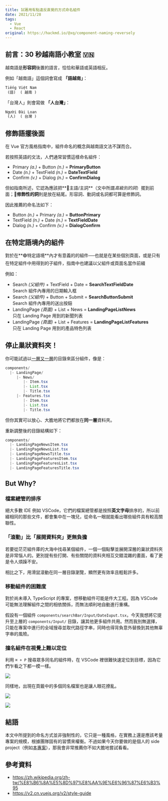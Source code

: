 ```yaml
---
title: 試著用有點違反直覺的方式命名組件
date: 2021/11/28
tags:
  - Vue
  - React
original: https://hackmd.io/@xq/component-naming-reversely
---
```


## 前言：30 秒越南語小教室 🇻🇳

越南語是**形容詞**後置的語言，恰恰和華語或英語相反。

例如「越南語」這個詞會寫成 **「語越南」**：

```javascript
Tiếng Việt Nam
 (語)  ( 越南 )
```

「台灣人」則會寫做 **「人台灣」**：
```javascript
Người Đài Loan
 (人)  ( 台灣 )
```

## 修飾語擺後面

在 Vue 官方風格指南中，組件命名的概念與越南語文法不謀而合。

若按照英語的文法，人們通常習慣這樣命名組件：

- <span class="text-rose-600">Primary *(a.)*</span> + <span class="text-sky-600"> Button *(n.)*</span> = **<span class="text-rose-600">Primary</span><span class="text-sky-600">Button</span>**
- <span class="text-rose-600">Date *(n.)*</span> + <span class="text-sky-600"> TextField *(n.)*</span> = **<span class="text-rose-600">Date</span><span class="text-sky-600">TextField</span>**
- <span class="text-rose-600">Confirm *(v.)*</span> + <span class="text-sky-600"> Dialog *(n.)*</span> = **<span class="text-rose-600">Confirm</span><span class="text-sky-600">Dialog</span>**

但如指南所述，它認為應該把**🔵主語/主詞**（文中所謂*高級別的詞*）擺到前面；**🔴修飾性的詞**則是放在結尾。形容詞、動詞或名詞都可算是修飾詞。

因此推薦的命名法如下：

- <span class="text-sky-600"> Button *(n.)*</span> + <span class="text-rose-600">Primary *(a.)*</span> = **<span class="text-sky-600">Button</span><span class="text-rose-600">Primary</span>**
- <span class="text-sky-600"> TextField *(n.)*</span> + <span class="text-rose-600">Date *(n.)*</span> = **<span class="text-sky-600">TextField</span><span class="text-rose-600">Date</span>**
- <span class="text-sky-600"> Dialog *(n.)*</span> + <span class="text-rose-600">Confirm *(v.)*</span> = **<span class="text-sky-600">Dialog</span><span class="text-rose-600">Confirm</span>**

## 在特定語境內的組件

對於在**🟢特定語境**內才有意義的的組件──也就是在某些個別頁面，或是只有在特定組件中用得到的子組件，指南中也建議以父組件或頁面名當作前綴

例如：

- <span class="text-teal-600"> Search *(父組件)*</span> + <span class="text-sky-600">TextField</span> + <span class="text-rose-600">Date</span> = **<span class="text-teal-600"> Search</span><span class="text-sky-600">TextField</span><span class="text-rose-600">Date</span>**
  <br>Search 組件內專用的日期輸入框
- <span class="text-teal-600"> Search *(父組件)*</span> + <span class="text-sky-600">Button</span> + <span class="text-rose-600">Submit</span> = **<span class="text-teal-600"> Search</span><span class="text-sky-600">Button</span><span class="text-rose-600">Submit</span>**
  <br>Search 組件內專用的送出按鈕
- <span class="text-teal-600"> LandingPage *(頁面)*</span> + <span class="text-sky-600">List</span> + <span class="text-rose-600">News</span> = **<span class="text-teal-600">LandingPage</span><span class="text-sky-600">List</span><span class="text-rose-600">News</span>**
  <br>只在 Landing Page 用到的新聞列表
- <span class="text-teal-600"> LandingPage *(頁面)*</span> + <span class="text-sky-600">List</span> + <span class="text-rose-600">Features</span> = **<span class="text-teal-600">LandingPage</span><span class="text-sky-600">List</span><span class="text-rose-600">Features</span>**
  <br>只在 Landing Page 用到的產品特色列表


## 停止巢狀資料夾！

你可能試過以[一層又一層](https://youtu.be/jGqpz3stgzY)的目錄來區分組件，像是：

```java
components/
  |- LandingPage/
     |- News/
        |- Item.tsx
        |- List.tsx
        |- Title.tsx
     |- Features.tsx
        |- Item.tsx
        |- List.tsx
        |- Title.tsx
```

但你其實可以放心、大膽地將它們都放在**同一層**資料夾。

重新調整後的目錄結構如下：

```java
components/
  |- LandingPageNewsItem.tsx
  |- LandingPageNewsList.tsx
  |- LandingPageNewsTitle.tsx
  |- LandingPageFeaturesItem.tsx
  |- LandingPageFeaturesList.tsx
  |- LandingPageFeaturesTitle.tsx
```


## But Why?

### 檔案總管的排序

絕大多數 IDE 例如 VSCode，它們的檔案總管都是按照**英文字母**排序的，所以前綴相同的那些文件，都會集中在一塊兒，從命名一眼就能看出哪些組件具有較高關聯性。

### 「滾動」比「展開資料夾」更無負擔

若要從茫茫組件庫的大海中找尋某個組件，一個一個點擊並展開深層的巢狀資料夾是非常惱人的。更別提有些打開、有些關閉的資料夾相互交錯混雜的畫面，看了更是令人煩躁不安。

相比之下，用滑鼠滾動在同一層目錄瀏覽，顯然更有效率且輕鬆許多。

### 移動組件的困難度

對於尚未導入 TypeScript 的專案，想移動組件可能是件大工程。因為 VSCode 可能無法理解組件之間的相依關係，而無法順利地自動進行重構。

假設有一個組件 `components/searchBar/Input/DateIuput.tsx`，今天我想將它提升至上層的 `components/Input/` 目錄，讓其他更多組件共用。然而我別無選擇，只能在專案中進行的全域搜尋並取代路徑字串，同時也得背負意外替換到其他無辜字串的風險。


### 撞名組件在視覺上難以定位

利用 `⌘ + P` 搜尋眾多同名的組件時，在 VSCode 裡很難快速定位到目標，因為它們乍看之下都一模一樣。

![](https://i.imgur.com/iSU2cvI.png)

同樣地，出現在頁籤中的多個同名檔案也是讓人眼花撩亂。

![](https://i.imgur.com/LSBBQpZ.png)

![](https://i.imgur.com/mdozVq3.png)

## 結語

本文中所提到的命名方式並非強制性的，它只是一種風格，在實務上還是應該考量專案的規模，根據團隊固有的習慣來權衡。不過如果今天你要做的是個人的 side project（例如[本專案](https://github.com/ngseke/ngseke.me)），那我會非常推薦你不如大膽地嘗試看看。


## 參考資料

- https://zh.wikipedia.org/zh-tw/%E8%B6%8A%E5%8D%97%E8%AA%9E%E6%96%87%E6%B3%95
- https://v2.cn.vuejs.org/v2/style-guide
